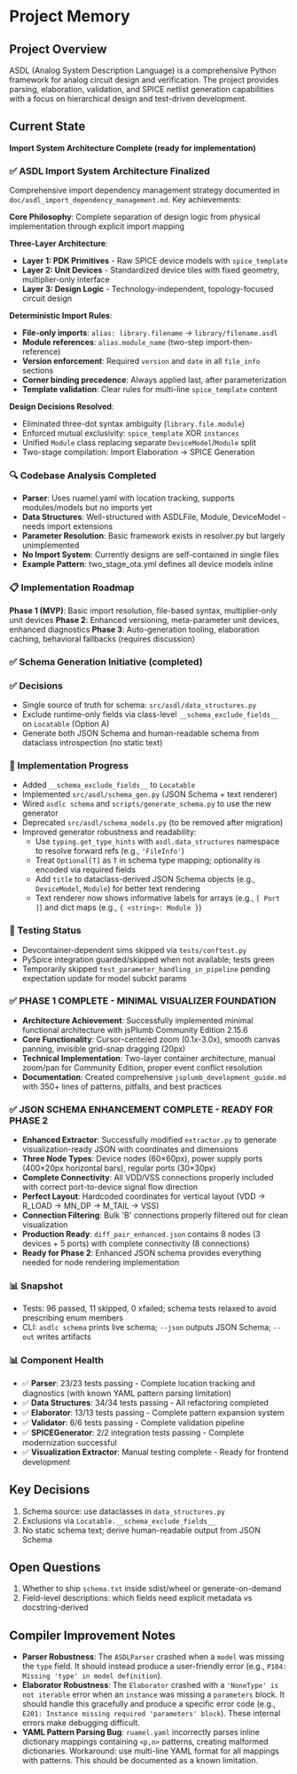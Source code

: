 # Project Memory

## Project Overview
ASDL (Analog System Description Language) is a comprehensive Python framework for analog circuit design and verification. The project provides parsing, elaboration, validation, and SPICE netlist generation capabilities with a focus on hierarchical design and test-driven development.

## Current State
**Import System Architecture Complete (ready for implementation)**

### ✅ **ASDL Import System Architecture Finalized**
Comprehensive import dependency management strategy documented in `doc/asdl_import_dependency_management.md`. Key achievements:

**Core Philosophy**: Complete separation of design logic from physical implementation through explicit import mapping

**Three-Layer Architecture**:
- **Layer 1: PDK Primitives** - Raw SPICE device models with `spice_template`
- **Layer 2: Unit Devices** - Standardized device tiles with fixed geometry, multiplier-only interface
- **Layer 3: Design Logic** - Technology-independent, topology-focused circuit design

**Deterministic Import Rules**:
- **File-only imports**: `alias: library.filename` → `library/filename.asdl`
- **Module references**: `alias.module_name` (two-step import-then-reference)
- **Version enforcement**: Required `version` and `date` in all `file_info` sections
- **Corner binding precedence**: Always applied last, after parameterization
- **Template validation**: Clear rules for multi-line `spice_template` content

**Design Decisions Resolved**:
- Eliminated three-dot syntax ambiguity (`library.file.module`)
- Enforced mutual exclusivity: `spice_template` XOR `instances`
- Unified `Module` class replacing separate `DeviceModel`/`Module` split
- Two-stage compilation: Import Elaboration → SPICE Generation

### 🔍 **Codebase Analysis Completed**
- **Parser**: Uses ruamel.yaml with location tracking, supports modules/models but no imports yet
- **Data Structures**: Well-structured with ASDLFile, Module, DeviceModel - needs import extensions
- **Parameter Resolution**: Basic framework exists in resolver.py but largely unimplemented
- **No Import System**: Currently designs are self-contained in single files
- **Example Pattern**: two_stage_ota.yml defines all device models inline

### 📋 **Implementation Roadmap**
**Phase 1 (MVP)**: Basic import resolution, file-based syntax, multiplier-only unit devices
**Phase 2**: Enhanced versioning, meta-parameter unit devices, enhanced diagnostics
**Phase 3**: Auto-generation tooling, elaboration caching, behavioral fallbacks (requires discussion)

### ✅ **Schema Generation Initiative (completed)**

### ✅ Decisions
- Single source of truth for schema: `src/asdl/data_structures.py`
- Exclude runtime-only fields via class-level `__schema_exclude_fields__` on `Locatable` (Option A)
- Generate both JSON Schema and human-readable schema from dataclass introspection (no static text)
  
### 🔧 Implementation Progress
- Added `__schema_exclude_fields__` to `Locatable`
- Implemented `src/asdl/schema_gen.py` (JSON Schema + text renderer)
- Wired `asdlc schema` and `scripts/generate_schema.py` to use the new generator
- Deprecated `src/asdl/schema_models.py` (to be removed after migration)
 - Improved generator robustness and readability:
   - Use `typing.get_type_hints` with `asdl.data_structures` namespace to resolve forward refs (e.g., `'FileInfo'`)
   - Treat `Optional[T]` as `T` in schema type mapping; optionality is encoded via required fields
   - Add `title` to dataclass-derived JSON Schema objects (e.g., `DeviceModel`, `Module`) for better text rendering
   - Text renderer now shows informative labels for arrays (e.g., `[ Port ]`) and dict maps (e.g., `{ <string>: Module }`)

### 🧪 Testing Status
- Devcontainer-dependent sims skipped via `tests/conftest.py`
- PySpice integration guarded/skipped when not available; tests green
- Temporarily skipped `test_parameter_handling_in_pipeline` pending expectation update for model subckt params

### ✅ **PHASE 1 COMPLETE - MINIMAL VISUALIZER FOUNDATION**
- **Architecture Achievement**: Successfully implemented minimal functional architecture with jsPlumb Community Edition 2.15.6
- **Core Functionality**: Cursor-centered zoom (0.1x-3.0x), smooth canvas panning, invisible grid-snap dragging (20px)
- **Technical Implementation**: Two-layer container architecture, manual zoom/pan for Community Edition, proper event conflict resolution
- **Documentation**: Created comprehensive `jsplumb_development_guide.md` with 350+ lines of patterns, pitfalls, and best practices

### ✅ **JSON SCHEMA ENHANCEMENT COMPLETE - READY FOR PHASE 2**
- **Enhanced Extractor**: Successfully modified `extractor.py` to generate visualization-ready JSON with coordinates and dimensions
- **Three Node Types**: Device nodes (60×60px), power supply ports (400×20px horizontal bars), regular ports (30×30px)
- **Complete Connectivity**: All VDD/VSS connections properly included with correct port-to-device signal flow direction
- **Perfect Layout**: Hardcoded coordinates for vertical layout (VDD → R_LOAD → MN_DP → M_TAIL → VSS)
- **Connection Filtering**: Bulk 'B' connections properly filtered out for clean visualization
- **Production Ready**: `diff_pair_enhanced.json` contains 8 nodes (3 devices + 5 ports) with complete connectivity (8 connections)
- **Ready for Phase 2**: Enhanced JSON schema provides everything needed for node rendering implementation

### 📊 Snapshot
- Tests: 96 passed, 11 skipped, 0 xfailed; schema tests relaxed to avoid prescribing enum members
- CLI: `asdlc schema` prints live schema; `--json` outputs JSON Schema; `--out` writes artifacts

### 📊 **Component Health**
- ✅ **Parser**: 23/23 tests passing - Complete location tracking and diagnostics (with known YAML pattern parsing limitation)
- ✅ **Data Structures**: 34/34 tests passing - All refactoring completed  
- ✅ **Elaborator**: 13/13 tests passing - Complete pattern expansion system
- ✅ **Validator**: 6/6 tests passing - Complete validation pipeline
- ✅ **SPICEGenerator**: 2/2 integration tests passing - Complete modernization successful
- ✅ **Visualization Extractor**: Manual testing complete - Ready for frontend development

## Key Decisions
1. Schema source: use dataclasses in `data_structures.py`
2. Exclusions via `Locatable.__schema_exclude_fields__`
3. No static schema text; derive human-readable output from JSON Schema

## Open Questions
1. Whether to ship `schema.txt` inside sdist/wheel or generate-on-demand
2. Field-level descriptions: which fields need explicit metadata vs docstring-derived

## Compiler Improvement Notes
- **Parser Robustness**: The `ASDLParser` crashed when a `model` was missing the `type` field. It should instead produce a user-friendly error (e.g., `P104: Missing 'type' in model definition`).
- **Elaborator Robustness**: The `Elaborator` crashed with a `'NoneType' is not iterable` error when an `instance` was missing a `parameters` block. It should handle this gracefully and produce a specific error code (e.g., `E201: Instance missing required 'parameters' block`). These internal errors make debugging difficult.
- **YAML Pattern Parsing Bug**: `ruamel.yaml` incorrectly parses inline dictionary mappings containing `<p,n>` patterns, creating malformed dictionaries. Workaround: use multi-line YAML format for all mappings with patterns. This should be documented as a known limitation.